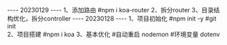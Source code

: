  ---- 20230129 ---- 
 1、添加路由
    #npm i koa-router
 2、拆分router
 3、目录结构优化，拆分controller
 ---- 20230128 ---- 
 1、项目初始化
    #npm init -y
    #git init   
 2、项目搭建
    #npm i koa
 3、基本优化
    #自动重启 nodemon
    #环境变量 dotenv